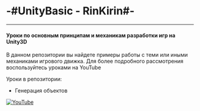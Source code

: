 # -#UnityBasic - RinKirin#-
-------
#### Уроки по основным принципам и механикам разработки игр на Unity3D

В данном репозитории вы найдете примеры работы с теми или иными механиками игрового движка.
Для более подробного рассмотрения воспользуйтесь уроками на YouTube

Уроки в репозитории:
   <ul>
     <li>Генерация объектов</li>
   </ul>

<p><a href="https://www.youtube.com/user/AlfonseChanell/videos?view_as=subscriber"><img src="https://vignette.wikia.nocookie.net/rhettandlink/images/a/af/Youtube.png/revision/latest?cb=20140712171247" alt="YouTube"></a></p>
